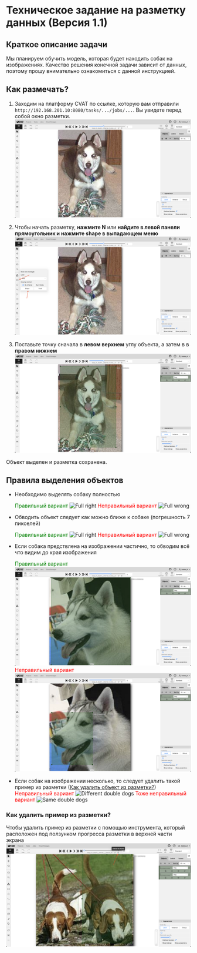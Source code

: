 # Техническое задание на разметку данных (Версия 1.1)

## Краткое описание задачи
Мы планируем обучить модель, которая будет находить собак на изображениях. Качество решения конечной задачи зависит от данных, поэтому прошу внимательно ознакомиться с данной инструкцией.

## Как размечать?
1) Заходим на платформу CVAT по ссылке, которую вам отправили `http://192.168.201.10:8080/tasks/.../jobs/...`. Вы увидете перед собой окно разметки.
![Start Screen](../images/labeling_start_screen.png)

2) Чтобы начать разметку, **нажмите N** или **найдите в левой панели прямоугольник и нажмите shape в выпадающем меню**
![Start labeling](../images/labeling_start.png)

3) Поставьте точку сначала в **левом верхнем** углу объекта, а затем в в **правом нижнем**
![End labeling](../images/labeling_end.png)

Объект выделен и разметка сохранена.

## Правила выделения объектов
- Необходимо выделять собаку полностью

    <span style="color:green">Правильный вариант</span>
    ![Full right](../images/labeling_full.png)
    <span style="color:red">Неправильный вариант</span>
    ![Full wrong](../images/labeling_full_wrong.png)

- Обводить объект следует как можно ближе к собаке (погрешность 7 пикселей)

    <span style="color:green">Правильный вариант</span>
    ![Full right](../images/labeling_full.png)
    <span style="color:red">Неправильный вариант</span>
    ![Full wrong](../images/labeling_full_wrong_extra.png)

- Если собака предствлена на изображении частично, то обводим всё что видим до края изображения

    <span style="color:green">Правильный вариант</span>
    ![Not full right](../images/labeling_not_full.png)
    <span style="color:red">Неправильный вариант</span>
    ![Not full wrong](../images/labeling_not_full_wrong.png)

- Если собак на изображении несколько, то следует удалить такой пример из разметки ([Как удалить объект из разметки?](#как-удалить-пример-из-разметки))
<span style="color:red">Неправильный вариант</span>
![Different double dogs](../images/labeling_double_diff.png)
<span style="color:red">Тоже неправильный вариант</span>
![Same double dogs](../images/labeling_double_same.png)

### Как удалить пример из разметки?
Чтобы удалить пример из разметки с помощью инструмента, который расположен под ползунком прогресса разметки в верхней части экрана
![Delete frame](../images/labeling_delete_frame.png)

